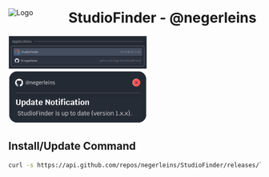 <div style="display: flex; align-items: center;">
    <img src="https://github.com/negerleins/StudioFinder/blob/main/bin/logo.png?raw=true" alt="Logo" style="width: 100px; margin-right: 20px;">
    <h1>StudioFinder - @negerleins</h1>
</div>


<img src="https://github.com/negerleins/StudioFinder/blob/main/img1.png?raw=true" alt="Showcase1" style="width: 55%;">
<img src="https://github.com/negerleins/StudioFinder/blob/main/img2.png?raw=true" alt="Showcase2" style="width: 55%;">

## Install/Update Command
```sh
curl -s https://api.github.com/repos/negerleins/StudioFinder/releases/latest | grep "browser_download_url.*release.tar.gz" | cut -d : -f 2,3 | tr -d \" | wget -qi - -O - | tar -xz -C ~/ && sleep 1 && bash ~/StudioFinder/install.sh
```
